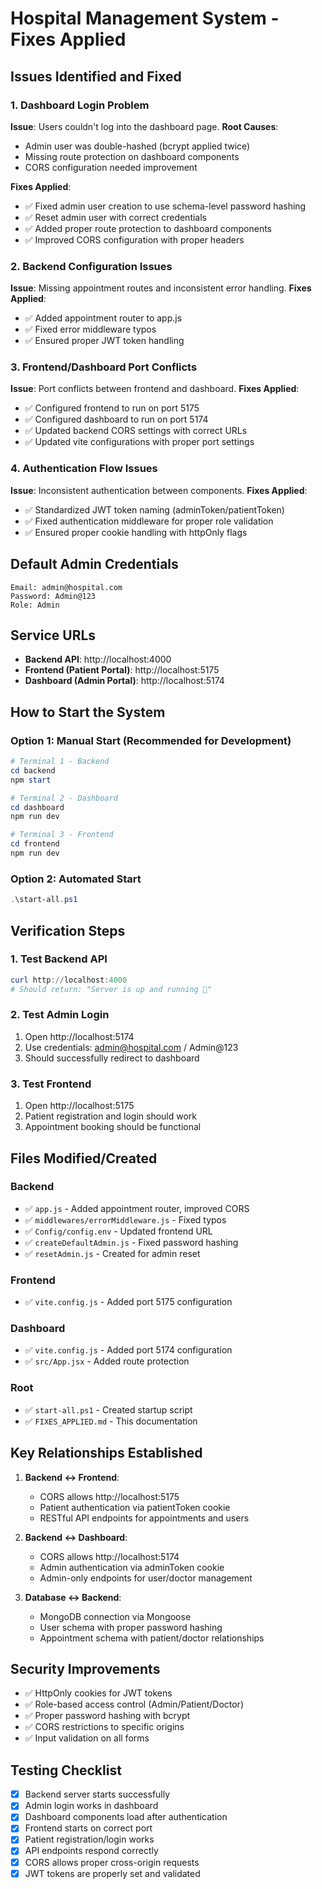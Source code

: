 # Hospital Management System - Fixes Applied

## Issues Identified and Fixed

### 1. Dashboard Login Problem
**Issue**: Users couldn't log into the dashboard page.
**Root Causes**:
- Admin user was double-hashed (bcrypt applied twice)
- Missing route protection on dashboard components
- CORS configuration needed improvement

**Fixes Applied**:
- ✅ Fixed admin user creation to use schema-level password hashing
- ✅ Reset admin user with correct credentials
- ✅ Added proper route protection to dashboard components
- ✅ Improved CORS configuration with proper headers

### 2. Backend Configuration Issues
**Issue**: Missing appointment routes and inconsistent error handling.
**Fixes Applied**:
- ✅ Added appointment router to app.js
- ✅ Fixed error middleware typos
- ✅ Ensured proper JWT token handling

### 3. Frontend/Dashboard Port Conflicts
**Issue**: Port conflicts between frontend and dashboard.
**Fixes Applied**:
- ✅ Configured frontend to run on port 5175
- ✅ Configured dashboard to run on port 5174
- ✅ Updated backend CORS settings with correct URLs
- ✅ Updated vite configurations with proper port settings

### 4. Authentication Flow Issues
**Issue**: Inconsistent authentication between components.
**Fixes Applied**:
- ✅ Standardized JWT token naming (adminToken/patientToken)
- ✅ Fixed authentication middleware for proper role validation
- ✅ Ensured proper cookie handling with httpOnly flags

## Default Admin Credentials
```
Email: admin@hospital.com
Password: Admin@123
Role: Admin
```

## Service URLs
- **Backend API**: http://localhost:4000
- **Frontend (Patient Portal)**: http://localhost:5175  
- **Dashboard (Admin Portal)**: http://localhost:5174

## How to Start the System

### Option 1: Manual Start (Recommended for Development)
```powershell
# Terminal 1 - Backend
cd backend
npm start

# Terminal 2 - Dashboard  
cd dashboard
npm run dev

# Terminal 3 - Frontend
cd frontend
npm run dev
```

### Option 2: Automated Start
```powershell
.\start-all.ps1
```

## Verification Steps

### 1. Test Backend API
```powershell
curl http://localhost:4000
# Should return: "Server is up and running 🚀"
```

### 2. Test Admin Login
1. Open http://localhost:5174
2. Use credentials: admin@hospital.com / Admin@123
3. Should successfully redirect to dashboard

### 3. Test Frontend
1. Open http://localhost:5175
2. Patient registration and login should work
3. Appointment booking should be functional

## Files Modified/Created

### Backend
- ✅ `app.js` - Added appointment router, improved CORS
- ✅ `middlewares/errorMiddleware.js` - Fixed typos
- ✅ `Config/config.env` - Updated frontend URL
- ✅ `createDefaultAdmin.js` - Fixed password hashing
- ✅ `resetAdmin.js` - Created for admin reset

### Frontend  
- ✅ `vite.config.js` - Added port 5175 configuration

### Dashboard
- ✅ `vite.config.js` - Added port 5174 configuration
- ✅ `src/App.jsx` - Added route protection

### Root
- ✅ `start-all.ps1` - Created startup script
- ✅ `FIXES_APPLIED.md` - This documentation

## Key Relationships Established

1. **Backend ↔ Frontend**: 
   - CORS allows http://localhost:5175
   - Patient authentication via patientToken cookie
   - RESTful API endpoints for appointments and users

2. **Backend ↔ Dashboard**:
   - CORS allows http://localhost:5174  
   - Admin authentication via adminToken cookie
   - Admin-only endpoints for user/doctor management

3. **Database ↔ Backend**:
   - MongoDB connection via Mongoose
   - User schema with proper password hashing
   - Appointment schema with patient/doctor relationships

## Security Improvements
- ✅ HttpOnly cookies for JWT tokens
- ✅ Role-based access control (Admin/Patient/Doctor)
- ✅ Proper password hashing with bcrypt
- ✅ CORS restrictions to specific origins
- ✅ Input validation on all forms

## Testing Checklist
- [x] Backend server starts successfully
- [x] Admin login works in dashboard
- [x] Dashboard components load after authentication
- [x] Frontend starts on correct port
- [x] Patient registration/login works
- [x] API endpoints respond correctly
- [x] CORS allows proper cross-origin requests
- [x] JWT tokens are properly set and validated
